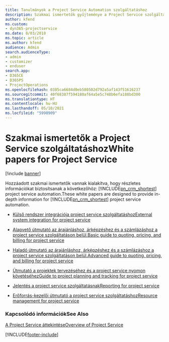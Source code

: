 ```yaml
---
title: Tanulmányok a Project Service Automation szolgáltatáshoz
description: Szakmai ismertetők gyűjteménye a Project Service szolgáltatáshoz
author: kfend
ms.custom:
- dyn365-projectservice
ms.date: 8/03/2018
ms.topic: article
ms.author: kfend
audience: Admin
search.audienceType:
- admin
- customizer
- enduser
search.app:
- D365CE
- D365PS
- ProjectOperations
ms.openlocfilehash: 0385ca6684d0eb580502d792a5af143f51616237
ms.sourcegitcommit: 40f68387f594180af64a5e5c748b6efa188bd300
ms.translationtype: HT
ms.contentlocale: hu-HU
ms.lasthandoff: 05/10/2021
ms.locfileid: "5998909"
---
```

# <a name="white-papers-for-project-service"></a><span data-ttu-id="22d5b-103">Szakmai ismertetők a Project Service szolgáltatáshoz</span><span class="sxs-lookup"><span data-stu-id="22d5b-103">White papers for Project Service</span></span>

[!include [banner](../includes/psa-now-project-operations.md)]

<span data-ttu-id="22d5b-104">Hozzáadott szakmai ismertetők vannak kialakítva, hogy részletes információkat biztosítsanak a következőhöz: [!INCLUDE[pn_crm_shortest](../includes/pn-crm-shortest.md)] project service automation.</span><span class="sxs-lookup"><span data-stu-id="22d5b-104">These white papers are designed to provide in-depth information for [!INCLUDE[pn_crm_shortest](../includes/pn-crm-shortest.md)] project service automation.</span></span>

-   [<span data-ttu-id="22d5b-105">Külső rendszer integrációja project service szolgáltatáshoz</span><span class="sxs-lookup"><span data-stu-id="22d5b-105">External system integration for project service</span></span>](https://go.microsoft.com/fwlink/?LinkId=825445)

-   [<span data-ttu-id="22d5b-106">Alapvető útmutató az árajánláshoz, árképzéshez és a számlázáshoz a project service szolgáltatáson belül.</span><span class="sxs-lookup"><span data-stu-id="22d5b-106">Basic guide to quoting, pricing, and billing for project service</span></span>](https://go.microsoft.com/fwlink/?LinkId=825241)

-   [<span data-ttu-id="22d5b-107">Haladó útmutató az árajánláshoz, árképzéshez és a számlázáshoz a project service szolgáltatáson belül.</span><span class="sxs-lookup"><span data-stu-id="22d5b-107">Advanced guide to quoting, pricing, and billing for project service</span></span>](https://go.microsoft.com/fwlink/?LinkId=825242)

-   [<span data-ttu-id="22d5b-108">Útmutató a projektek tervezéséhez és a project service nyomon követéséhez</span><span class="sxs-lookup"><span data-stu-id="22d5b-108">Guide to project planning and tracking for project service</span></span>](https://go.microsoft.com/fwlink/?LinkId=825243)

-   [<span data-ttu-id="22d5b-109">Jelentés a project service szolgáltatásnak</span><span class="sxs-lookup"><span data-stu-id="22d5b-109">Reporting for project service</span></span>](https://go.microsoft.com/fwlink/?LinkId=825446)

-   [<span data-ttu-id="22d5b-110">Erőforrás-kezelői útmutató a project service szolgáltatáshoz</span><span class="sxs-lookup"><span data-stu-id="22d5b-110">Resource management for project service</span></span>](https://go.microsoft.com/fwlink/?LinkId=825244)

### <a name="see-also"></a><span data-ttu-id="22d5b-111">Kapcsolódó információk</span><span class="sxs-lookup"><span data-stu-id="22d5b-111">See Also</span></span>
 [<span data-ttu-id="22d5b-112">A Project Service áttekintése</span><span class="sxs-lookup"><span data-stu-id="22d5b-112">Overview of Project Service</span></span>](../psa/overview.md)


[!INCLUDE[footer-include](../includes/footer-banner.md)]
